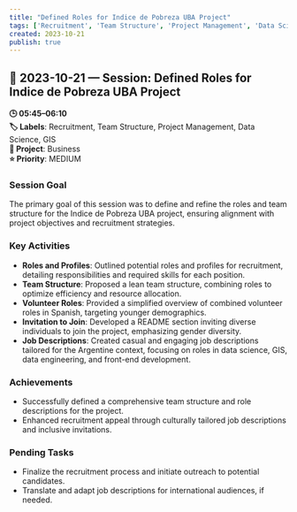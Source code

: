 ```yaml
---
title: "Defined Roles for Indice de Pobreza UBA Project"
tags: ['Recruitment', 'Team Structure', 'Project Management', 'Data Science', 'GIS']
created: 2023-10-21
publish: true
---
```


## 📅 2023-10-21 — Session: Defined Roles for Indice de Pobreza UBA Project

**🕒 05:45–06:10**  
**🏷️ Labels**: Recruitment, Team Structure, Project Management, Data Science, GIS  
**📂 Project**: Business  
**⭐ Priority**: MEDIUM  


### Session Goal
The primary goal of this session was to define and refine the roles and team structure for the Indice de Pobreza UBA project, ensuring alignment with project objectives and recruitment strategies.

### Key Activities
- **Roles and Profiles**: Outlined potential roles and profiles for recruitment, detailing responsibilities and required skills for each position.
- **Team Structure**: Proposed a lean team structure, combining roles to optimize efficiency and resource allocation.
- **Volunteer Roles**: Provided a simplified overview of combined volunteer roles in Spanish, targeting younger demographics.
- **Invitation to Join**: Developed a README section inviting diverse individuals to join the project, emphasizing gender diversity.
- **Job Descriptions**: Created casual and engaging job descriptions tailored for the Argentine context, focusing on roles in data science, GIS, data engineering, and front-end development.

### Achievements
- Successfully defined a comprehensive team structure and role descriptions for the project.
- Enhanced recruitment appeal through culturally tailored job descriptions and inclusive invitations.

### Pending Tasks
- Finalize the recruitment process and initiate outreach to potential candidates.
- Translate and adapt job descriptions for international audiences, if needed.
